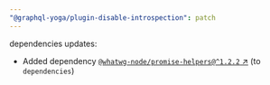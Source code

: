 ```yaml
---
"@graphql-yoga/plugin-disable-introspection": patch
---
```

dependencies updates:
  - Added dependency [`@whatwg-node/promise-helpers@^1.2.2` ↗︎](https://www.npmjs.com/package/@whatwg-node/promise-helpers/v/1.2.2) (to `dependencies`)
